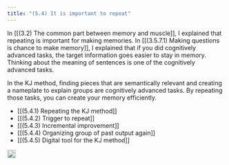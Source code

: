 ```yaml
---
title: "(5.4) It is important to repeat"
---
```


In [[(3.2) The common part between memory and muscle]], I explained that repeating is important for making memories. In [[(3.5.7.1) Making questions is chance to make memory]], I explained that if you did cognitively advanced tasks, the target information goes easier to stay in memory. Thinking about the meaning of sentences is one of the cognitively advanced tasks.

In the KJ method, finding pieces that are semantically relevant and creating a nameplate to explain groups are cognitively advanced tasks. By repeating those tasks, you can create your memory efficiently.

- [[(5.4.1) Repeating the KJ method]]
- [[(5.4.2) Trigger to repeat]]
- [[(5.4.3) Incremental improvement]]
- [[(5.4.4) Organizing group of past output again]]
- [[(5.4.5) Digital tool for the KJ method]]
<img src='https://scrapbox.io/api/pages/nishio/en/icon' alt='en.icon' height="19.5"/>